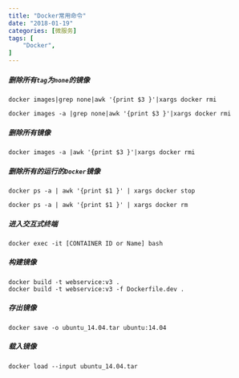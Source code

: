 ```yaml
---
title: "Docker常用命令"
date: "2018-01-19"
categories: [微服务]
tags: [
    "Docker",
]
---
```



##### 删除所有`tag`为`none`的镜像
```shell
docker images|grep none|awk '{print $3 }'|xargs docker rmi

docker images -a |grep none|awk '{print $3 }'|xargs docker rmi
```
##### 删除所有镜像
```shell
docker images -a |awk '{print $3 }'|xargs docker rmi
```
##### 删除所有的运行的`Docker`镜像
```shell
docker ps -a | awk '{print $1 }' | xargs docker stop

docker ps -a | awk '{print $1 }' | xargs docker rm 
```
##### 进入交互式终端
```shell
docker exec -it [CONTAINER ID or Name] bash
```
##### 构建镜像
```shell
docker build -t webservice:v3 .
docker build -t webservice:v3 -f Dockerfile.dev .
```
##### 存出镜像
```shell
docker save -o ubuntu_14.04.tar ubuntu:14.04
```
##### 载入镜像
```shell
docker load --input ubuntu_14.04.tar
```